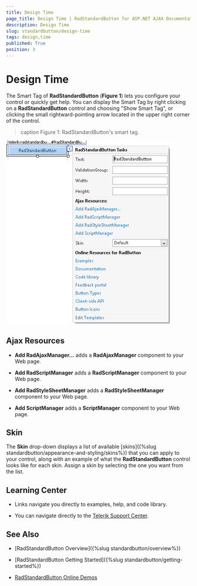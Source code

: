 ```yaml
---
title: Design Time
page_title: Design Time | RadStandardButton for ASP.NET AJAX Documentation
description: Design Time
slug: standardbutton/design-time
tags: design,time
published: True
position: 3
---
```


# Design Time

The Smart Tag of **RadStandardButton** (**Figure 1**) lets you configure your control or quickly get help. You can display the Smart Tag by right clicking on a **RadStandardButton** control and choosing "Show Smart Tag", or clicking the small rightward-pointing arrow located in the upper right corner of the control.

>caption Figure 1: RadStandardButton's smart tag.

![button-smart-tag](images/button-smart-tag.png)

## Ajax Resources

* **Add RadAjaxManager...** adds a **RadAjaxManager** component to your Web page.

* **Add RadScriptManager** adds a **RadScriptManager** component to your Web page.

* **Add RadStyleSheetManager** adds a **RadStyleSheetManager** component to your Web page.

* **Add ScriptManager** adds a **ScriptManager** component to your Web page.

## Skin

The **Skin** drop-down displays a list of available [skins]({%slug standardbutton/appearance-and-styling/skins%}) that you can apply to your control, along with an example of what the **RadStandardButton** control looks like for each skin. Assign a skin by selecting the one you want from the list.

## Learning Center

* Links navigate you directly to examples, help, and code library.

* You can navigate directly to the [Telerik Support Center](http://www.telerik.com/support/home.aspx).

## See Also

 * [RadStandardButton Overview]({%slug standardbutton/overview%})
 
 * [RadStandardButton Getting Started]({%slug standardbutton/getting-started%})
 
 * [RadStandardButton Online Demos](http://demos.telerik.com/aspnet-ajax/standardbutton/examples/overview/defaultcs.aspx)

